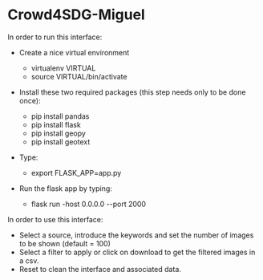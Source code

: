 # Crowd4SDG-Miguel
In order to run this interface:

- Create a nice virtual environment 
   - virtualenv VIRTUAL
   - source VIRTUAL/bin/activate

- Install these two required packages (this step needs only to be done once):
   - pip install pandas
   - pip install flask
   - pip install geopy
   - pip install geotext
- Type: 
   - export FLASK_APP=app.py
- Run the flask app by typing:
   - flask run -host 0.0.0.0 --port 2000


In order to use this interface:
- Select a source, introduce the keywords and set the number of images to be shown (default = 100)
- Select a filter to apply or click on download to get the filtered images in a csv.
- Reset to clean the interface and associated data.
